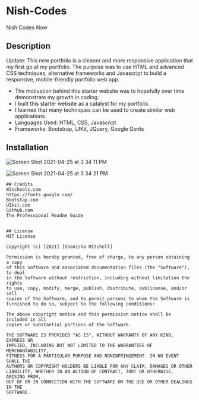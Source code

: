 # Nish-Codes 
Nish Codes Now
## Description
Update: This new portfolio is a cleaner and more responsive application that my first go at my portfolio. 
The purpose was to use HTML and advanced CSS techniques, alternative frameworks and Javascript to build a responsive, mobile-friendly portfolio web app. 
- The motivation behind this starter website was to hopefully over time demonstrate my growth in coding.
- I built this starter website as a catalyst for my portfolio.
- I learned that many techniques can be used to create similar web applications. 
- Languages Used: HTML, CSS, Javascript
- Frameworks: Bootstrap, UIKit, JQuery, Google Gonts

## Installation
![Screen Shot 2021-04-25 at 3 34 11 PM](https://user-images.githubusercontent.com/79215638/116007027-d0891e00-a5db-11eb-8552-258d7fa88f9a.png)

![Screen Shot 2021-04-25 at 3 34 21 PM](https://user-images.githubusercontent.com/79215638/116007060-eeef1980-a5db-11eb-9a6b-8245e4751e6c.png)

```
## Credits
W3schools.com
https://fonts.google.com/
Bootstap.com
UIkit.com
Github.com
The Professional Readme Guide


## License
MIT License

Copyright (c) [2021] [Shanisha Mitchell]

Permission is hereby granted, free of charge, to any person obtaining a copy
of this software and associated documentation files (the "Software"), to deal
in the Software without restriction, including without limitation the rights
to use, copy, modify, merge, publish, distribute, sublicense, and/or sell
copies of the Software, and to permit persons to whom the Software is
furnished to do so, subject to the following conditions:

The above copyright notice and this permission notice shall be included in all
copies or substantial portions of the Software.

THE SOFTWARE IS PROVIDED "AS IS", WITHOUT WARRANTY OF ANY KIND, EXPRESS OR
IMPLIED, INCLUDING BUT NOT LIMITED TO THE WARRANTIES OF MERCHANTABILITY,
FITNESS FOR A PARTICULAR PURPOSE AND NONINFRINGEMENT. IN NO EVENT SHALL THE
AUTHORS OR COPYRIGHT HOLDERS BE LIABLE FOR ANY CLAIM, DAMAGES OR OTHER
LIABILITY, WHETHER IN AN ACTION OF CONTRACT, TORT OR OTHERWISE, ARISING FROM,
OUT OF OR IN CONNECTION WITH THE SOFTWARE OR THE USE OR OTHER DEALINGS IN THE
SOFTWARE.